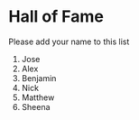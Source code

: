 # Hall of Fame
Please add your name to this list

1. Jose
2. Alex
3. Benjamin
4. Nick
5. Matthew
6. Sheena
